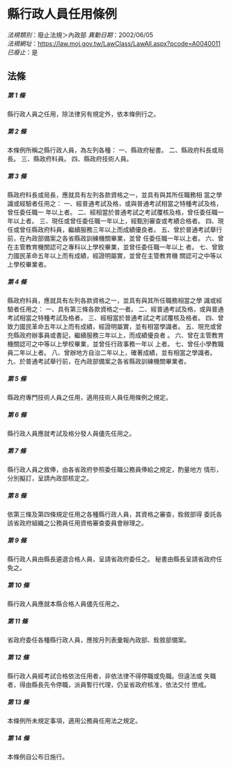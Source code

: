 # 縣行政人員任用條例

*法規類別*：廢止法規＞內政部
*異動日期*：2002/06/05  
*法規網址*：https://law.moj.gov.tw/LawClass/LawAll.aspx?pcode=A0040011
*已廢止*：是


## 法條
##### 第 1 條
縣行政人員之任用，除法律另有規定外，依本條例行之。


##### 第 2 條
本條例所稱之縣行政人員，為左列各種：
一、縣政府秘書。
二、縣政府科長或局長。
三、縣政府科員。
四、縣政府技術人員。


##### 第 3 條
縣政府科長或局長，應就具有左列各款資格之一，並具有與其所任職務相
當之學識或經驗者任用之：
一、經普通考試及格，或與普通考試相當之特種考試及格，曾任委任職一
    年以上者。
二、經相當於普通考試之考試覆核及格，曾任委任職一年以上者。
三、現任或曾任委任職一年以上，經甄別審查或考績合格者。
四、現任或曾任縣政府科員，繼續服務三年以上而成績優良者。
五、曾於普通考試舉行前，在內政部備案之各省縣政訓練機關畢業，並曾
    任委任職一年以上者。
六、曾在主管教育機關認可之專科以上學校畢業，並曾任委任職一年以上
    者。
七、曾致力國民革命五年以上而有成績，經證明屬實，並曾在主管教育機
    關認可之中等以上學校畢業者。


##### 第 4 條
縣政府科員，應就具有左列各款資格之一，並具有與其所任職務相當之學
識或經驗者任用之：
一、具有第三條各款資格之一者。
二、經普通考試及格，或與普通考試相當之特種考試及格者。
三、經相當於普通考試之考試覆核及格者。
四、曾致力國民革命五年以上而有成績，經證明屬實，並有相當學識者。
五、現充或曾充縣政府辦事員或書記，繼續服務三年以上，而成績優良者
    。
六、曾在主管教育機關認可之中等以上學校畢業，並曾任行政事務一年以
    上者。
七、曾任小學教職員二年以上者。
八、曾辦地方自治二年以上，確著成績，並有相當之學識者。
九、於普通考試舉行前，在內政部備案之各省縣政訓練機關畢業者。


##### 第 5 條
縣政府專門技術人員之任用，適用技術人員任用條例之規定。


##### 第 6 條
縣行政人員應就考試及格分發人員儘先任用之。


##### 第 7 條
縣行政人員之敘俸，由各省政府參照委任職公務員俸給之規定，酌量地方
情形，分別擬訂，呈請內政部核定之。


##### 第 8 條
依第三條及第四條規定任用之各種縣行政人員，其資格之審查，銓敘部得
委託各該省政府組織之公務員任用資格審查委員會辦理之。


##### 第 9 條
縣行政人員由縣長遴選合格人員，呈請省政府委任之。
秘書由縣長呈請省政府任免之。


##### 第 10 條
縣行政人員應就本縣合格人員儘先任用之。


##### 第 11 條
省政府委任各種縣行政人員，應按月列表彙報內政部、銓敘部備案。


##### 第 12 條
縣行政人員經考試合格依法任用者，非依法律不得停職或免職。但違法或
失職者，得由縣長先令停職，派員暫行代理，仍呈省政府核准，依法交付
懲戒。


##### 第 13 條
本條例所未規定事項，適用公務員任用法之規定。


##### 第 14 條
本條例自公布日施行。



